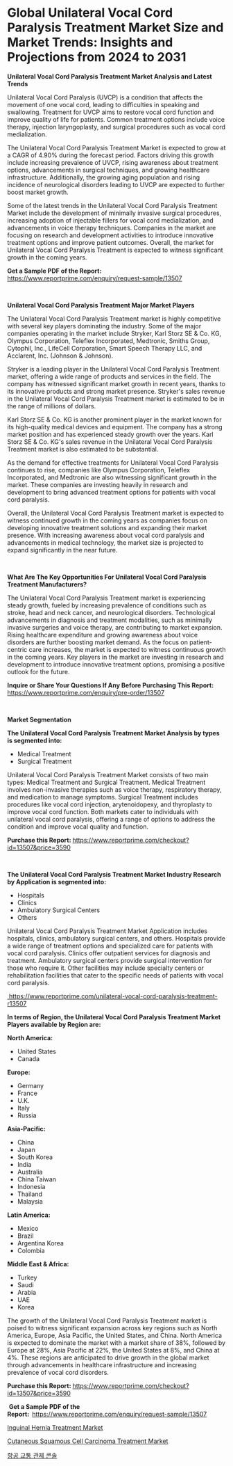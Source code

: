 <p><h1>Global Unilateral Vocal Cord Paralysis Treatment Market Size and Market Trends: Insights and Projections from 2024 to 2031</h1></p><p><strong>Unilateral Vocal Cord Paralysis Treatment Market Analysis and Latest Trends</strong></p>
<p><p>Unilateral Vocal Cord Paralysis (UVCP) is a condition that affects the movement of one vocal cord, leading to difficulties in speaking and swallowing. Treatment for UVCP aims to restore vocal cord function and improve quality of life for patients. Common treatment options include voice therapy, injection laryngoplasty, and surgical procedures such as vocal cord medialization.</p><p>The Unilateral Vocal Cord Paralysis Treatment Market is expected to grow at a CAGR of 4.90% during the forecast period. Factors driving this growth include increasing prevalence of UVCP, rising awareness about treatment options, advancements in surgical techniques, and growing healthcare infrastructure. Additionally, the growing aging population and rising incidence of neurological disorders leading to UVCP are expected to further boost market growth.</p><p>Some of the latest trends in the Unilateral Vocal Cord Paralysis Treatment Market include the development of minimally invasive surgical procedures, increasing adoption of injectable fillers for vocal cord medialization, and advancements in voice therapy techniques. Companies in the market are focusing on research and development activities to introduce innovative treatment options and improve patient outcomes. Overall, the market for Unilateral Vocal Cord Paralysis Treatment is expected to witness significant growth in the coming years.</p></p>
<p><strong>Get a Sample PDF of the Report:&nbsp;</strong> <a href="https://www.reportprime.com/enquiry/request-sample/13507">https://www.reportprime.com/enquiry/request-sample/13507</a></p>
<p>&nbsp;</p>
<p><strong>Unilateral Vocal Cord Paralysis Treatment Major Market Players</strong></p>
<p><p>The Unilateral Vocal Cord Paralysis Treatment market is highly competitive with several key players dominating the industry. Some of the major companies operating in the market include Stryker, Karl Storz SE & Co. KG, Olympus Corporation, Teleflex Incorporated, Medtronic, Smiths Group, Cytophil, Inc., LifeCell Corporation, Smart Speech Therapy LLC, and Acclarent, Inc. (Johnson & Johnson).</p><p>Stryker is a leading player in the Unilateral Vocal Cord Paralysis Treatment market, offering a wide range of products and services in the field. The company has witnessed significant market growth in recent years, thanks to its innovative products and strong market presence. Stryker's sales revenue in the Unilateral Vocal Cord Paralysis Treatment market is estimated to be in the range of millions of dollars.</p><p>Karl Storz SE & Co. KG is another prominent player in the market known for its high-quality medical devices and equipment. The company has a strong market position and has experienced steady growth over the years. Karl Storz SE & Co. KG's sales revenue in the Unilateral Vocal Cord Paralysis Treatment market is also estimated to be substantial.</p><p>As the demand for effective treatments for Unilateral Vocal Cord Paralysis continues to rise, companies like Olympus Corporation, Teleflex Incorporated, and Medtronic are also witnessing significant growth in the market. These companies are investing heavily in research and development to bring advanced treatment options for patients with vocal cord paralysis.</p><p>Overall, the Unilateral Vocal Cord Paralysis Treatment market is expected to witness continued growth in the coming years as companies focus on developing innovative treatment solutions and expanding their market presence. With increasing awareness about vocal cord paralysis and advancements in medical technology, the market size is projected to expand significantly in the near future.</p></p>
<p>&nbsp;</p>
<p><strong>What Are The Key Opportunities For Unilateral Vocal Cord Paralysis Treatment Manufacturers?</strong></p>
<p><p>The Unilateral Vocal Cord Paralysis Treatment market is experiencing steady growth, fueled by increasing prevalence of conditions such as stroke, head and neck cancer, and neurological disorders. Technological advancements in diagnosis and treatment modalities, such as minimally invasive surgeries and voice therapy, are contributing to market expansion. Rising healthcare expenditure and growing awareness about voice disorders are further boosting market demand. As the focus on patient-centric care increases, the market is expected to witness continuous growth in the coming years. Key players in the market are investing in research and development to introduce innovative treatment options, promising a positive outlook for the future.</p></p>
<p><strong>Inquire or Share Your Questions If Any Before Purchasing This Report:</strong> <a href="https://www.reportprime.com/enquiry/pre-order/13507">https://www.reportprime.com/enquiry/pre-order/13507</a></p>
<p>&nbsp;</p>
<p><strong>Market Segmentation</strong></p>
<p><strong>The Unilateral Vocal Cord Paralysis Treatment Market Analysis by types is segmented into:</strong></p>
<p><ul><li>Medical Treatment</li><li>Surgical Treatment</li></ul></p>
<p><p>Unilateral Vocal Cord Paralysis Treatment Market consists of two main types: Medical Treatment and Surgical Treatment. Medical Treatment involves non-invasive therapies such as voice therapy, respiratory therapy, and medication to manage symptoms. Surgical Treatment includes procedures like vocal cord injection, arytenoidopexy, and thyroplasty to improve vocal cord function. Both markets cater to individuals with unilateral vocal cord paralysis, offering a range of options to address the condition and improve vocal quality and function.</p></p>
<p><strong>Purchase this Report:&nbsp;</strong><a href="https://www.reportprime.com/checkout?id=13507&price=3590">https://www.reportprime.com/checkout?id=13507&price=3590</a></p>
<p>&nbsp;</p>
<p><strong>The Unilateral Vocal Cord Paralysis Treatment Market Industry Research by Application is segmented into:</strong></p>
<p><ul><li>Hospitals</li><li>Clinics</li><li>Ambulatory Surgical Centers</li><li>Others</li></ul></p>
<p><p>Unilateral Vocal Cord Paralysis Treatment Market Application includes hospitals, clinics, ambulatory surgical centers, and others. Hospitals provide a wide range of treatment options and specialized care for patients with vocal cord paralysis. Clinics offer outpatient services for diagnosis and treatment. Ambulatory surgical centers provide surgical intervention for those who require it. Other facilities may include specialty centers or rehabilitation facilities that cater to the specific needs of patients with vocal cord paralysis.</p></p>
<p><a href="https://www.reportprime.com/unilateral-vocal-cord-paralysis-treatment-r13507">&nbsp;https://www.reportprime.com/unilateral-vocal-cord-paralysis-treatment-r13507</a></p>
<p><strong>In terms of Region, the Unilateral Vocal Cord Paralysis Treatment Market Players available by Region are:</strong></p>
<p>
    <p> <strong> North America: </strong>
        <ul>
            <li>United States</li>
            <li>Canada</li>
        </ul>
        </p> 
    <p> <strong> Europe: </strong>
        <ul>
            <li>Germany</li>
            <li>France</li>
            <li>U.K.</li>
            <li>Italy</li>
            <li>Russia</li>
        </ul>
        </p> 
    <p> <strong> Asia-Pacific: </strong>
        <ul>
            <li>China</li>
            <li>Japan</li>
            <li>South Korea</li>
            <li>India</li>
            <li>Australia</li>
            <li>China Taiwan</li>
            <li>Indonesia</li>
            <li>Thailand</li>
            <li>Malaysia</li>
        </ul>
        </p> 
    <p> <strong> Latin America: </strong>
        <ul>
            <li>Mexico</li>
            <li>Brazil</li>
            <li>Argentina Korea</li>
            <li>Colombia</li>
        </ul>
        </p> 
    <p> <strong> Middle East & Africa: </strong>
        <ul>
            <li>Turkey</li>
            <li>Saudi</li>
            <li>Arabia</li>
            <li>UAE</li>
            <li>Korea</li>
        </ul>
    </p>
    </p>
<p><p>The growth of the Unilateral Vocal Cord Paralysis Treatment market is poised to witness significant expansion across key regions such as North America, Europe, Asia Pacific, the United States, and China. North America is expected to dominate the market with a market share of 38%, followed by Europe at 28%, Asia Pacific at 22%, the United States at 8%, and China at 4%. These regions are anticipated to drive growth in the global market through advancements in healthcare infrastructure and increasing prevalence of vocal cord disorders.</p></p>
<p><strong>Purchase this Report: </strong><a href="https://www.reportprime.com/checkout?id=13507&price=3590">https://www.reportprime.com/checkout?id=13507&price=3590</a></p>
<p>&nbsp;<strong>Get a Sample PDF of the Report:&nbsp;&nbsp;</strong><a href="https://www.reportprime.com/enquiry/request-sample/13507">https://www.reportprime.com/enquiry/request-sample/13507</a></p>
<p><strong></strong></p>
<p><p><a href="https://github.com/dx0328/Market-Research-Report-List-2/blob/main/inguinal-hernia-treatment-market.md">Inguinal Hernia Treatment Market</a></p><p><a href="https://github.com/Glendatilghmankmgz0rbhwpy/Market-Research-Report-List-2/blob/main/cutaneous-squamous-cell-carcinoma-treatment-market.md">Cutaneous Squamous Cell Carcinoma Treatment Market</a></p><p><a href="https://github.com/fernandotryO5lson96765/Market-Research-Report-List-1/blob/main/422972422580.md">항공 교통 관제 콘솔</a></p></p>